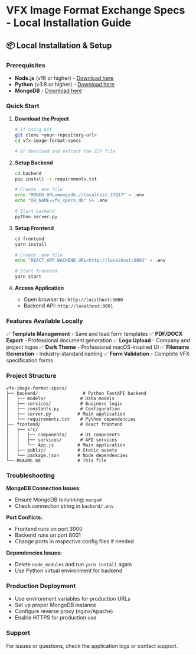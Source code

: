 # VFX Image Format Exchange Specs - Local Installation Guide

## 📦 Local Installation & Setup

### Prerequisites
- **Node.js** (v16 or higher) - [Download here](https://nodejs.org/)
- **Python** (v3.8 or higher) - [Download here](https://python.org/)
- **MongoDB** - [Download here](https://www.mongodb.com/try/download/community)

### Quick Start

1. **Download the Project**
   ```bash
   # If using Git
   git clone <your-repository-url>
   cd vfx-image-format-specs
   
   # Or download and extract the ZIP file
   ```

2. **Setup Backend**
   ```bash
   cd backend
   pip install -r requirements.txt
   
   # Create .env file
   echo "MONGO_URL=mongodb://localhost:27017" > .env
   echo "DB_NAME=vfx_specs_db" >> .env
   
   # Start backend
   python server.py
   ```

3. **Setup Frontend**
   ```bash
   cd frontend
   yarn install
   
   # Create .env file
   echo "REACT_APP_BACKEND_URL=http://localhost:8001" > .env
   
   # Start frontend
   yarn start
   ```

4. **Access Application**
   - Open browser to: `http://localhost:3000`
   - Backend API: `http://localhost:8001`

### Features Available Locally
✅ **Template Management** - Save and load form templates
✅ **PDF/DOCX Export** - Professional document generation
✅ **Logo Upload** - Company and project logos
✅ **Dark Theme** - Professional macOS-inspired UI
✅ **Filename Generation** - Industry-standard naming
✅ **Form Validation** - Complete VFX specification forms

### Project Structure
```
vfx-image-format-specs/
├── backend/                 # Python FastAPI backend
│   ├── models/             # Data models
│   ├── services/           # Business logic
│   ├── constants.py        # Configuration
│   ├── server.py          # Main application
│   └── requirements.txt    # Python dependencies
├── frontend/               # React frontend
│   ├── src/
│   │   ├── components/     # UI components
│   │   ├── services/       # API services
│   │   └── App.js         # Main application
│   ├── public/            # Static assets
│   └── package.json       # Node dependencies
└── README.md              # This file
```

### Troubleshooting

**MongoDB Connection Issues:**
- Ensure MongoDB is running: `mongod`
- Check connection string in `backend/.env`

**Port Conflicts:**
- Frontend runs on port 3000
- Backend runs on port 8001
- Change ports in respective config files if needed

**Dependencies Issues:**
- Delete `node_modules` and run `yarn install` again
- Use Python virtual environment for backend

### Production Deployment
- Use environment variables for production URLs
- Set up proper MongoDB instance
- Configure reverse proxy (nginx/Apache)
- Enable HTTPS for production use

### Support
For issues or questions, check the application logs or contact support.